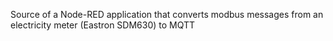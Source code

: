 Source of a Node-RED application that converts modbus messages from an electricity meter (Eastron SDM630) to MQTT